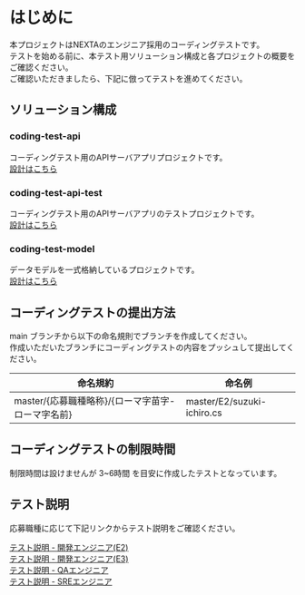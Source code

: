 # はじめに

本プロジェクトはNEXTAのエンジニア採用のコーディングテストです。  
テストを始める前に、本テスト用ソリューション構成と各プロジェクトの概要をご確認ください。  
ご確認いただきましたら、下記に倣ってテストを進めてください。  

## ソリューション構成

### coding-test-api

コーディングテスト用のAPIサーバアプリプロジェクトです。  
[設計はこちら](Design-coding-test-api.md)

### coding-test-api-test

コーディングテスト用のAPIサーバアプリのテストプロジェクトです。  
[設計はこちら](Design-coding-test-api-test.md)

### coding-test-model

データモデルを一式格納しているプロジェクトです。  
[設計はこちら](Design-coding-test-model.md)

## コーディングテストの提出方法

main ブランチから以下の命名規則でブランチを作成してください。  
作成いただいたブランチにコーディングテストの内容をプッシュして提出してください。

| 命名規約                                          | 命名例                     |
| ------------------------------------------------- | -------------------------- |
| master/{応募職種略称}/{ローマ字苗字-ローマ字名前} | master/E2/suzuki-ichiro.cs |

## コーディングテストの制限時間

制限時間は設けませんが 3~6時間 を目安に作成したテストとなっています。

## テスト説明

応募職種に応じて下記リンクからテスト説明をご確認ください。  

[テスト説明 - 開発エンジニア(E2)](Test-E2.md)  
[テスト説明 - 開発エンジニア(E3)](Test-E3.md)  
[テスト説明 - QAエンジニア](Test-QA.md)  
[テスト説明 - SREエンジニア](Test-SRE.md)  
